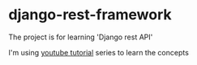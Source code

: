 # django-rest-framework
The project is for learning 'Django rest API'

I'm using [youtube tutorial](https://www.youtube.com/watch?v=c708Nf0cHrs) series to learn the concepts
